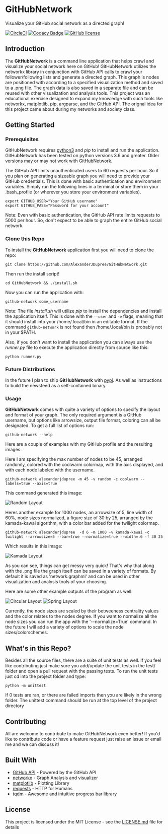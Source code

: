 # GitHubNetwork

Visualize your GitHub social network as a directed graph!

[![CircleCI](https://circleci.com/gh/AlexanderJDupree/GithubNetwork.svg?style=svg)](https://circleci.com/gh/AlexanderJDupree/GithubNetwork)
[![Codacy Badge](https://api.codacy.com/project/badge/Grade/664afc53dad245dbaa9d778652b2ce12)](https://www.codacy.com/app/AlexanderJDupree/GithubNetwork?utm_source=github.com&amp;utm_medium=referral&amp;utm_content=AlexanderJDupree/GithubNetwork&amp;utm_campaign=Badge_Grade)
[![GitHub license](https://img.shields.io/badge/license-MIT-blue.svg)](https://github.com/AlexanderJDupree/GitHubNetwork/blob/master/LICENSE)

## Introduction

The **GitHubNetwork** is a command line application that helps crawl and visualize your social network here on GitHub! GitHubNetwork utilizes the networkx library in conjunction with GitHub API calls to crawl your follower/following lists and generate a directed graph. This graph is nodes are positioned with according to a specified visualization method and saved to a .png file. The graph data is also saved in a separate file and can be reused with other visualization and analysis tools. This project was an educational exercise designed to expand my knowledge with such tools like networkx, matplotlib, pip, argparse, and the GitHub API. The orignal idea for this project came about during my networks and society class. 

## Getting Started

### Prerequisites

GitHubNetwork requires [python3](https://www.python.org/downloads/) and *pip* to install and run the application. GitHubNetwork has been tested on python versions 3.6 and greater. Older versions may or may not work with GitHubNetwork. 

The GitHub API limits unauthenticated users to 60 requests per hour. So if you plan on generating a sizeable graph you will need to provide your GitHub credentials. This is done with basic authentication and environment variables. Simply run the following lines in a terminal or store them in your .bash_profile (or wherever you store your environment variables).

```
export GITHUB_USER="Your GitHub username"
export GITHUB_PASS="Password for your account"
```

Note: Even with basic authentication, the GitHub API rate limits requests to 5000 per hour. So, don't expect to be able to graph the entire GitHub social network. 

### Clone this Repo

To install the **GitHubNetwork** application first you will need to clone the repo:

```
git clone https://github.com/AlexanderJDupree/GitHubNetwork.git
```

Then run the install script!

```
cd GitHubNetwork && ./install.sh
```

Now you can run the application with:

```
github-network some_username
```

Note: The file *install.sh* will utilize *pip* to install the dependencies and install the application itself. This is done with the `--user` and `-e` flags, meaning that it should install into your /home/.local/bin in an editable format. If the command `github-network` is not found then /home/.local/bin is probably not in your $PATH.

Also, if you don't want to install the application you can always use the *runner.py* file to execute the application directly from source like this:

```
python runner.py
```

### Future Distributions

In the future I plan to ship **GitHubNetwork** with [pypi](https://pypi.org/). As well as instructions to build the newsfeed as a self-contained binary.  

### Usage 

**GitHubNetwork** comes with quite a variety of options to specify the layout and format of your graph. The only required argument is a GitHub username, but options like arrowsize, output file format, coloring can all be designated. To get a full list of options run:

```
github-network --help
```

Here are a couple of examples with my GitHub profile and the resulting images:

Here I am specifying the max number of nodes to be 45, arranged randomly, colored with the coolwarm colormap, with the axis displayed, and with each node labeled with the username. 

```
github-network alexanderjdupree -m 45 -v random -c coolwarm --labels=true --axis=true
```
This command generated this image:

![Random Layout](example/random.png)

Heres another example for 1000 nodes, an arrowsize of 5, line width of 60%, node sizes normalized, a figure size of 30 by 25, arranged by the kamada-kawai algorithm, with a color bar added for the twilight colormap.

```
github-network alexanderjdupree  -d 6 -m 1000 -v kamada-kawai -c twilight --arrowsize=5 --bar=true --normalize=true --width=.6 -f 30 25
```

Which results in this image:

![Kamada Layout](example/kamada.png)

As you can see, things can get messy very quick! That's why that along with the .png file the graph itself can be saved in a variety of formats. By default it is saved as 'network.graphml' and can be used in other visualization and analysis tools of your choosing. 

Here are some other example outputs of the program as well:

![Circular Layout](example/circular.png)
![Spring Layout](example/spring.png)

Currently, the node sizes are scaled by their betweeness centrality values and the color relates to the nodes degree. If you want to normalize all the node sizes you can run the app with the '--normalize=True' command. In the future I will add a variety of options to scale the node sizes/colorschemes.


## What's in this Repo?

Besides all the source files, there are a suite of unit tests as well. If you feel like contributing just make sure you add/update the unit tests in the test/ folder and open a pull request with the passing tests. To run the unit tests just cd into the project folder and type:

```
python -m unittest
```

If 0 tests are ran, or there are failed imports then you are likely in the wrong folder. The unittest command should be run at the top level of the project directory
## Contributing

All are welcome to contribute to make GitHubNetwork even better! If you'd like to contribute code or have a feature request just raise an issue or email me and we can discuss it!

## Built With

* [GitHub API](https://developer.github.com/v3/) - Powered by the GitHub API
* [networkx](https://networkx.github.io/) - Graph Analysis and visualizer
* [matplotlib](https://matplotlib.org/index.html) - Plotting Library
* [requests](http://docs.python-requests.org/en/master/) - HTTP for Humans
* [tqdm](https://github.com/tqdm/tqdm) - Awesome and intuitive progress bar library

## License

This project is licensed under the MIT License - see the [LICENSE.md](https://github.com/AlexanderJDupree/GithubNetwork/blob/master/LICENSE) file for details
